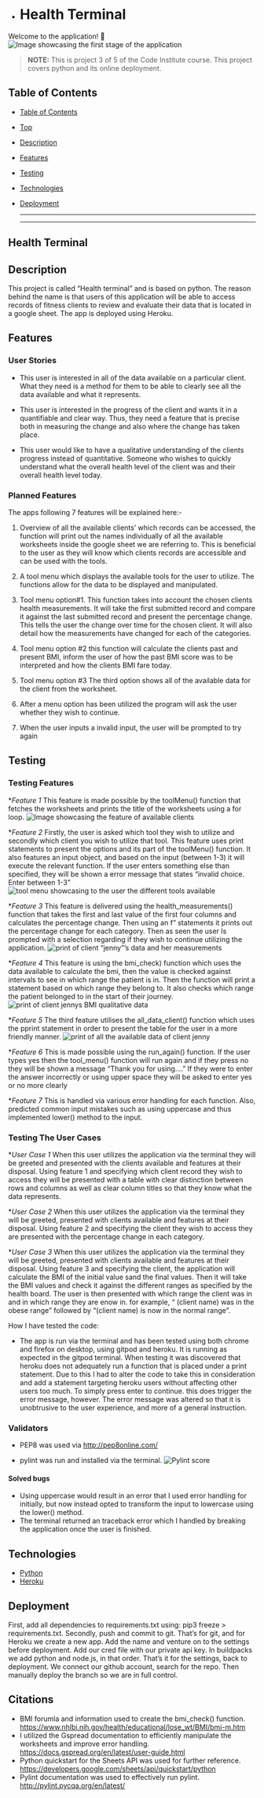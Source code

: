

- # Health Terminal

Welcome to the application! :wave:
![Image showcasing the first stage of the application](docs/images/intro2.PNG)

  > **NOTE:** This is project 3 of 5 of the Code Institute course. This project covers python and its online deployment. 


## Table of Contents

* [Table of Contents](#table-of-contents)
* [Top](#health-terminal)
* [Description](#description)
* [Features](#features)
* [Testing](#testing)
* [Technologies](#technologies)
* [Deployment](#deployment)

  ------

  ------


## Health Terminal

## Description

This project is called “Health terminal” and is based on python. The reason behind the name is that users of this application will be able to access records of fitness clients to review and evaluate their data that is located in a google sheet. The app is deployed using Heroku. 



## Features

### User Stories
* This user is interested in all of the data available on a particular client. What they need is a method for them to be able to clearly see all the data available and what it represents.


* This user is interested in the progress of the client and wants it in a quantifiable and clear way. Thus, they need a feature that is precise both in measuring the change and also where the change has taken place. 

* This user would like to have a qualitative understanding of the clients progress instead of quantitative. Someone who wishes to quickly understand what the overall health level of the client was and their overall health level today. 

### Planned Features

The apps following 7 features will be explained here:-

1. Overview of all the available clients’ which records can be accessed, the function will print out the names individually of all the available worksheets inside the google sheet we are referring to. This is beneficial to the user as they will know which clients records are accessible and can be used with the tools. 

2. A tool menu which displays the available tools for the user to utilize. The functions allow for the data to be displayed and manipulated. 

3. Tool menu option#1. This function takes into account the chosen clients health measurements. It will take the first submitted record and compare it against the last submitted record and present the percentage change. This tells the user the change over time for the chosen client. It will also detail how the measurements have changed for each of the categories. 
4. Tool menu option #2 this function will calculate the clients past and present BMI, inform the user of how the past BMI score was to be interpreted and how the clients BMI fare today. 

5. Tool menu option #3 The third option shows all of the available data for the client from the worksheet. 

6. After a menu option has been utilized the program will ask the user whether they wish to continue. 

7. When the user inputs a invalid input, the user will be prompted to try again


## Testing

### Testing Features

**Feature 1*
This feature is made possible by the toolMenu() function that fetches the worksheets and prints the title of the worksheets using a for loop.
![Image showcasing the feature of available clients](docs/images/f1abc.png)

**Feature 2*
Firstly, the user is asked which tool they wish to utilize and secondly which client you wish to utilize that tool. This feature uses print statements to present the options and its part of the toolMenu() function. It also features an input object, and based on the input (between 1-3) it will execute the relevant function. If the user enters something else than specified, they will be shown a error message that states “invalid choice. Enter between 1-3”
![tool menu showcasing to the user the different tools available](docs/images/toolmenu2.PNG)

**Feature 3*
This feature is delivered using the health_measurements() function that takes the first and last value of the first four columns and calculates the percentage change. Then using an f” statements it prints out the percentage change for each category. Then as seen the user Is prompted with a selection regarding if they wish to continue utilizing the application.
![print of client “jenny”’s data and her measurements](docs/images/op1.PNG)

**Feature 4*
This feature is using the bmi_check) function which uses the data available to calculate the bmi, then the value is checked against intervals to see in which range the patient is in. Then the function will print a statement based on which range they belong to. It also checks which range the patient belonged to in the start of their journey.
![print of client jennys BMI qualitative data](docs/images/op2.PNG)

**Feature 5*
The third feature utilises the all_data_client() function which uses the pprint statement in order to present the table for the user in a more friendly manner.
![print of all the available data of client jenny](docs/images/op3.PNG)

**Feature 6*
This is made possible using the run_again() function. If the user types yes then the tool_menu() function will run again and if they press no they will be shown a message “Thank you for using….” If they were to enter the answer incorrectly or using upper space they will be asked to enter yes or no more clearly

**Feature 7*
This is handled via various error handling for each function. Also, predicted common input mistakes such as using uppercase and thus implemented lower() method to the input. 

### Testing The User Cases

**User Case 1*
When this user utilizes the application via the terminal they will be greeted and presented with the clients available and features at their disposal. Using feature 1 and specifying which client record they wish to access they will be presented with a table with clear distinction between rows and columns as well as clear column titles so that they know what the data represents. 

**User Case 2*
When this user utilizes the application via the terminal they will be greeted, presented with clients available and features at their disposal. Using feature 2 and specifying the client they wish to access they are presented with the percentage change in each category. 

**User Case 3*
When this user utilizes the application via the terminal they will be greeted, presented with clients available and features at their disposal. Using feature 3 and specifying the client, the application will calculate the BMI of the initial value sand the final values. Then it will take the BMI values and check it against the different ranges as specified by the health board. The user is then presented with which range the client was in and in which range they are enow in. for example, “ (client name) was in the obese range” followed by “(client name) is now in the normal range”.


How I have tested the code:
* The app is run via the terminal and has been tested using both chrome and firefox on desktop, using gitpod and heroku. It is running as expected in the gitpod terminal. When testing it was discovered that heroku does not adequately run a function that is placed under a print statement. Due to this I had to alter the code to take this in consideration and add a statement targeting heroku users without affecting other users too much. To simply press enter to continue. this does trigger the error message, however. The error message was altered so that it is unobtrusive to the user experience, and more of a general instruction.

### Validators
* PEP8 was used via http://pep8online.com/

* pylint was run and installed via the terminal. 
![Pylint score](docs/images/pylint.PNG)


#### Solved bugs

* Using uppercase would result in an error that I used error handling for initially, but now instead opted to transform the input to lowercase using the lower() method. 
* The terminal returned an traceback error which I handled by breaking the application once the user is finished.  


## Technologies

* [Python](https://en.wikipedia.org/wiki/Python_(programming_language))
* [Heroku](https://en.wikipedia.org/wiki/Heroku)


## Deployment

First, add all dependencies to requirements.txt using: pip3 freeze > requirements.txt. Secondly, push and commit to git. That’s for git, and for Heroku we create a new app. Add the name and venture on to the settings before deployment. Add our cred file with our private api key. In buildpacks we add python and node.js, in that order. That’s it for the settings, back to deployment. We connect our github account, search for the repo. Then manually deploy the branch so we are in full control. 

## Citations

* BMI forumla and information used to create the bmi_check() function. 
https://www.nhlbi.nih.gov/health/educational/lose_wt/BMI/bmi-m.htm
*  I utilized the Gspread documentation to efficiently manipulate the worksheets and improve error handling. 
https://docs.gspread.org/en/latest/user-guide.html
* Python quickstart for the Sheets API was used for further reference. 
https://developers.google.com/sheets/api/quickstart/python
* Pylint documentation was used to effectively run pylint.
http://pylint.pycqa.org/en/latest/

